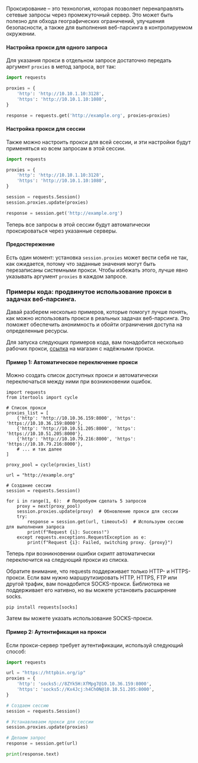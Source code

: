 Проксирование – это технология, которая позволяет перенаправлять сетевые запросы через промежуточный сервер. Это может быть полезно для обхода географических ограничений, улучшения безопасности, а также для выполнения веб-парсинга в контролируемом окружении. 

#### Настройка прокси для одного запроса

Для указания прокси в отдельном запросе достаточно передать аргумент `proxies` в метод запроса, вот так:

```python
import requests

proxies = {
    'http': 'http://10.10.1.10:3128',
    'https': 'http://10.10.1.10:1080',
}

response = requests.get('http://example.org', proxies=proxies)
```

#### Настройка прокси для сессии

Также можно настроить прокси для всей сессии, и эти настройки будут применяться ко всем запросам в этой сессии.

```python
import requests

proxies = {
    'http': 'http://10.10.1.10:3128',
    'https': 'http://10.10.1.10:1080',
}

session = requests.Session()
session.proxies.update(proxies)

response = session.get('http://example.org')
```

Теперь все запросы в этой сессии будут автоматически проксироваться через указанные серверы.

#### Предостережение

Есть один момент: установка `session.proxies` может вести себя не так, как ожидается, потому что заданные значения могут быть перезаписаны системными прокси. Чтобы избежать этого, лучше явно указывать аргумент `proxies` в каждом запросе.

### Примеры кода: продвинутое использование прокси в задачах веб-парсинга.

Давай разберем несколько примеров, которые помогут лучше понять, как можно использовать прокси в реальных задачах веб-парсинга. Это поможет обеспечить анонимность и обойти ограничения доступа на определенные ресурсы.

Для запуска следующих примеров кода, вам понадобится несколько рабочих прокси, [ссылка](https://proxy6.net/?r=408871) на магазин с надёжными прокси.

#### Пример 1: Автоматическое переключение прокси

Можно создать список доступных прокси и автоматически переключаться между ними при возникновении ошибок.

```
import requests
from itertools import cycle

# Список прокси
proxies_list = [
    {'http': 'http://10.10.36.159:8000', 'https': 'https://10.10.36.159:8000'},
    {'http': 'http://10.10.51.205:8000', 'https': 'https://10.10.51.205:8000'},
    {'http': 'http://10.10.79.216:8000', 'https': 'https://10.10.79.216:8000'},
    # ... и так далее
]

proxy_pool = cycle(proxies_list)

url = "http://example.org"

# Создание сессии
session = requests.Session()

for i in range(1, 6):  # Попробуем сделать 5 запросов
    proxy = next(proxy_pool)
    session.proxies.update(proxy)  # Обновление прокси для сессии
    try:
        response = session.get(url, timeout=5)  # Используем сессию для выполнения запроса
        print(f"Request {i}: Success!")
    except requests.exceptions.RequestException as e:
        print(f"Request {i}: Failed, switching proxy. {proxy}")
```

Теперь при возникновении ошибки скрипт автоматически переключится на следующий прокси из списка.

Обратите внимание, что requests поддерживает только HTTP- и HTTPS-прокси. Если вам нужно маршрутизировать HTTP, HTTPS, FTP или другой трафик, вам понадобится SOCKS-прокси. Библиотека не поддерживает его нативно, но вы можете установить расширение socks.

```
pip install requests[socks]
```

Затем вы можете указать использование SOCKS-прокси.

#### Пример 2: Аутентификация на прокси

Если прокси-сервер требует аутентификации, используй следующий способ:

```python
import requests

url = "https://httpbin.org/ip"
proxies = {
    'http': 'socks5://8ZYk5H:XfMpg7@10.10.36.159:8000',
    'https': 'socks5://Kx4Jcj:h4Ch0N@10.10.51.205:8000',
}

# Создаем сессию
session = requests.Session()

# Устанавливаем прокси для сессии
session.proxies.update(proxies)

# Делаем запрос
response = session.get(url)

print(response.text)
```